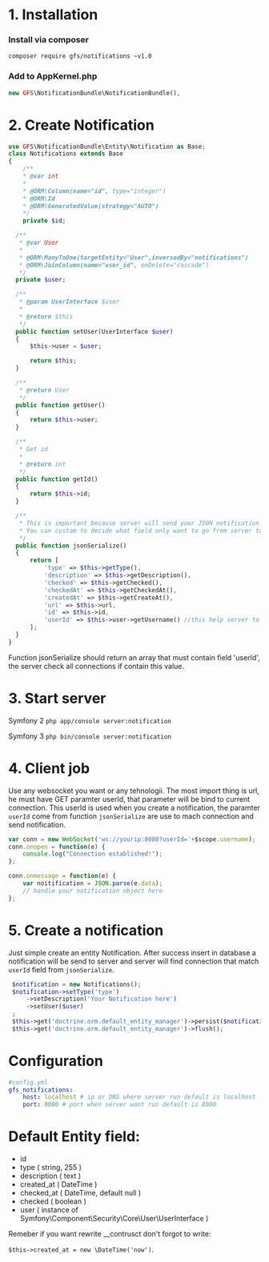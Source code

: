 # 1. Installation
### Install via composer
`composer require gfs/notifications ~v1.0`

### Add to AppKernel.php
```php
new GFS\NotificationBundle\NotificationBundle(),
```

# 2. Create Notification
```php
use GFS\NotificationBundle\Entity\Notification as Base;
class Notifications extends Base
{
    /**
    * @var int
    *
    * @ORM\Column(name="id", type="integer")
    * @ORM\Id
    * @ORM\GeneratedValue(strategy="AUTO")
    */
    private $id;

  /**
   * @var User
   *
   * @ORM\ManyToOne(targetEntity="User",inversedBy="notifications")
   * @ORM\JoinColumn(name="user_id", onDelete="cascade")
   */
  private $user;

  /**
   * @param UserInterface $user
   *
   * @return $this
   */
  public function setUser(UserInterface $user)
  {
      $this->user = $user;

      return $this;
  }

  /**
   * @return User
   */
  public function getUser()
  {
      return $this->user;
  }

  /**
   * Get id
   *
   * @return int
   */
  public function getId()
  {
      return $this->id;
  }

  /**
   * This is important because server will send your JSON notification ( json_encode(your notification) ).
   * You can custom to decide what field only want to go from server to your client.
   */
  public function jsonSerialize()
  {
      return [
          'type' => $this->getType(),
          'description' => $this->getDescription(),
          'checked' => $this->getChecked(),
          'checkedAt' => $this->getCheckedAt(),
          'createdAt' => $this->getCreateAt(),
          'url' => $this->url,
          'id' => $this->id,
          'userId' => $this->user->getUsername() //this help server to identify if specific user is connected and send only to that user, you can use athor field for common notification, example group notifications.
      ];
  }
}
```

Function jsonSerialize should return an array that must contain field 'userId', the server check all connections if contain this value.

# 3. Start server
Symfony 2 `php app/console server:notification`

Symfony 3 `php bin/console server:notification`

# 4. Client job
Use any websocket you want or any tehnologii. The most import thing is url, he must have GET paramter userId, that parameter will be bind to current connection.
This userId is used when you create a notification, the paramter `userId` come from function `jsonSerialize` are use to mach connection and send notification.

```javascript
var conn = new WebSocket('ws://yourip:8080?userId='+$scope.username);
conn.onopen = function(e) {
    console.log("Connection established!");
};

conn.onmessage = function(e) {
    var noitification = JSON.parse(e.data);
    // handle your notification object here
};
```

# 5. Create a notification
Just simple create an entity Notification. After success insert in database a notification will be send to server and server will find connection that match `userId` field from `jsonSerialize`.

```php
 $notification = new Notifications();
 $notification->setType('type')
     ->setDescription('Your Notification here')
     ->setUser($user)
 ;
 $this->get('doctrine.orm.default_entity_manager')->persist($notification);
 $this->get('doctrine.orm.default_entity_manager')->flush();
```
# Configuration
```yaml
#config.yml
gfs_notifications:
    host: localhost # ip or DNS where server run default is localhost
    port: 8080 # port when server want run default is 8080
```

# Default Entity field:
- id
- type ( string, 255 )
- description ( text )
- created_at ( DateTime )
- checked_at ( DateTime, default null )
- checked ( boolean )
- user ( instance of Symfony\Component\Security\Core\User\UserInterface )

Remeber if you want rewrite __contrusct don't forgot to write:

`$this->created_at = new \DateTime('now')`.